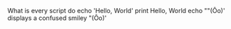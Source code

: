 What is every script do
echo 'Hello, World'  print Hello, World
echo "\"(Ôo)'  displays a confused smiley "(Ôo)'
